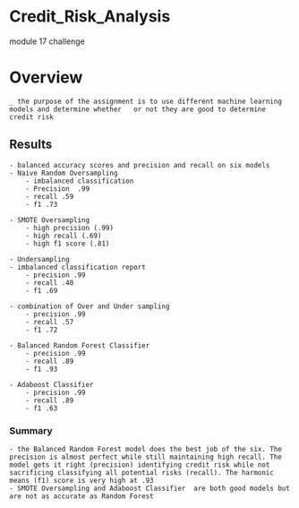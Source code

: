 # Credit_Risk_Analysis
module 17 challenge
# Overview
	_ the purpose of the assignment is to use different machine learning models and determine whether  	or not they are good to determine credit risk
## Results
	- balanced accuracy scores and precision and recall on six models
	- Naive Random Oversampling
		- imbalanced classification
		- Precision  .99
		- recall .59
		- f1 .73
	
	- SMOTE Oversampling
		- high precision (.99)
		- high recall (.69)
		- high f1 score (.81)

	- Undersampling
	- imbalanced classification report
		- precision .99
		- recall .40
		- f1 .69

	- combination of Over and Under sampling
		- precision .99
		- recall .57
		- f1 .72

	- Balanced Random Forest Classifier
		- precision .99
		- recall .89
		- f1 .93

	- Adaboost Classifier
		- precision .99
		- recall .89
		- f1 .63

	

### Summary
	- the Balanced Random Forest model does the best job of the six. The precision is almost perfect while still maintaining high recall. The model gets it right (precision) identifying credit risk while not sacrificing classifying all potential risks (recall). The harmonic means (f1) score is very high at .93
	- SMOTE Oversampling and Adaboost Classifier  are both good models but are not as accurate as Random Forest
	
